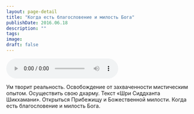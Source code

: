 ```yaml
---
layout: page-detail
title: "Когда есть благословение и милость Бога"
publishDate: 2016.06.18
description: ""
tags:
image:
draft: false
---
```


<audio title="2016.06.18 - Когда есть благословение и милость Бога.mp3" src="https://filer-api.advayta.org/v1.0/public/files/73194" controls=""></audio>

 Ум творит реальность. Освобождение от захваченности мистическим опытом. Осуществить свою дхарму. Текст «Шри Сиддханта Шикхамани». Открыться Прибежищу и Божественной милости. Когда есть благословение и милость Бога. 

  
